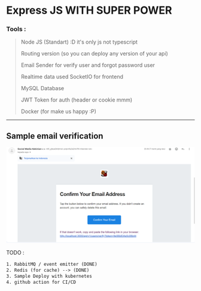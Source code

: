 # Express JS WITH SUPER POWER

### Tools :

> Node JS (Standart) :D it's only js not typescript
>
> Routing version (so you can deploy any version of your api)
>
> Email Sender for verify user and forgot password user
>
> Realtime data used SocketIO for frontend
>
> MySQL Database
>
> JWT Token for auth (header or cookie mmm)
>
> Docker (for make us happy :P)

---

## Sample email verification

![Sample email verification](./email-verification.PNG)

TODO :

    1. RabbitMQ / event emitter (DONE)
    2. Redis (for cache) --> (DONE)
    3. Sample Deploy with kubernetes
    4. github action for CI/CD
